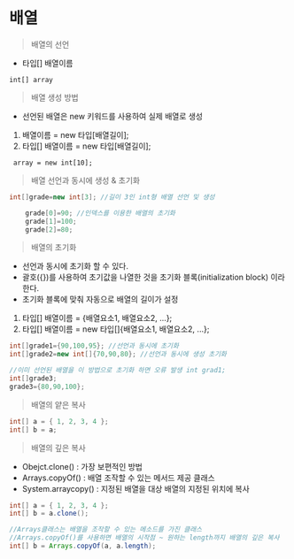 # 배열


> 배열의 선언

- 타입[] 배열이름

`int[] array`

> 배열 생성 방법

- 선언된 배열은 new 키워드를 사용하여 실제 배열로 생성

1. 배열이름 = new 타입[배열길이];
2. 타입[] 배열이름 = new 타입[배열길이];

` array = new int[10];`

> 배열 선언과 동시에 생성 & 초기화

```java
int[]grade=new int[3]; //길이 3인 int형 배열 선언 및 생성

	grade[0]=90; //인덱스를 이용한 배열의 초기화
	grade[1]=100;
	grade[2]=80;
```

> 배열의 초기화

- 선언과 동시에 초기화 할 수 있다.
- 괄호({})를 사용하여 초기값을 나열한 것을 초기화 블록(initialization block) 이라 한다.
- 초기화 블록에 맞춰 자동으로 배열의 길이가 설정

1. 타입[] 배열이름 = {배열요소1, 배열요소2, ...};
2. 타입[] 배열이름 = new 타입[]{배열요소1, 배열요소2, ...};

```java
int[]grade1={90,100,95}; //선언과 동시에 초기화
int[]grade2=new int[]{70,90,80}; //선언과 동시에 생성 초기화 

//이미 선언된 배열을 이 방법으로 초기화 하면 오류 발생 int grad1;
int[]grade3;
grade3={80,90,100};
```

> 배열의 얕은 복사

```java
int[] a = { 1, 2, 3, 4 };
int[] b = a;
```

> 배열의 깊은 복사
- Obejct.clone() : 가장 보편적인 방법
- Arrays.copyOf() : 배열 조작할 수 있는 메서드 제공 클래스
- System.arraycopy() : 지정된 배열을 대상 배열의 지정된 위치에 복사

```java
int[] a = { 1, 2, 3, 4 };
int[] b = a.clone();

//Arrays클래스는 배열을 조작할 수 있는 메소드를 가진 클래스
//Arrays.copyOf()를 사용하면 배열의 시작점 ~ 원하는 length까지 배열의 깊은 복사
int[] b = Arrays.copyOf(a, a.length);
```
